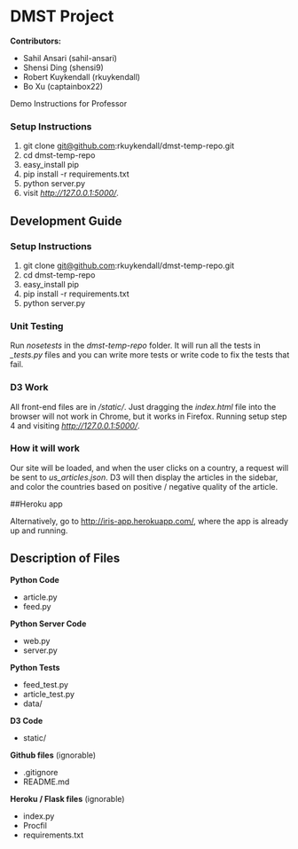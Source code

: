 DMST Project
============

**Contributors:**

*   Sahil Ansari (sahil-ansari)
*   Shensi Ding (shensi9)
*   Robert Kuykendall (rkuykendall)
*   Bo Xu (captainbox22)

Demo Instructions for Professor

### Setup Instructions

1. git clone git@github.com:rkuykendall/dmst-temp-repo.git
2. cd dmst-temp-repo
3. easy_install pip
4. pip install -r requirements.txt
5. python server.py
6. visit *http://127.0.0.1:5000/*.



Development Guide
-----------------

### Setup Instructions

1. git clone git@github.com:rkuykendall/dmst-temp-repo.git
2. cd dmst-temp-repo
3. easy_install pip
4. pip install -r requirements.txt
5. python server.py

### Unit Testing
Run *nosetests* in the *dmst-temp-repo* folder. It will run all the tests in *_tests.py* files and you can write more tests or write code to fix the tests that fail.

### D3 Work

All front-end files are in */static/*. Just dragging the *index.html* file into the browser will not work in Chrome, but it works in Firefox. Running setup step 4 and visiting *http://127.0.0.1:5000/*.

### How it will work

Our site will be loaded, and when the user clicks on a country, a request will be sent to *us_articles.json*. D3 will then display the articles in the sidebar, and color the countries based on positive / negative quality of the article.

##Heroku app

Alternatively, go to http://iris-app.herokuapp.com/, where the app is already up and running.

Description of Files
--------------------

**Python Code**

*   article.py
*   feed.py

**Python Server Code**

*   web.py
*   server.py

**Python Tests**

*   feed_test.py
*   article_test.py
*   data/

**D3 Code**

*   static/

**Github files** (ignorable)

*   .gitignore
*   README.md

**Heroku / Flask files** (ignorable)

*   index.py
*   Procfil
*   requirements.txt


 